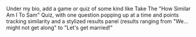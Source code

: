 Under my bio, add a game or quiz of some kind like Take The "How Similar Am I To Sam" Quiz, with one question popping up at a time and points tracking similarity and a stylized results panel (results ranging from "We... might not get along" to "Let's get married!"
